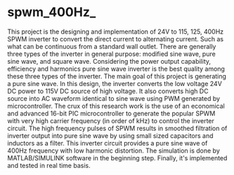 # spwm_400Hz_
This project is the designing and implementation of 24V to 115, 125, 400Hz SPWM inverter to convert the direct current to alternating current. Such as what can be continuous from a standard wall outlet. There are generally three types of the inverter in general purpose: modified sine wave, pure sine wave, and square wave. Considering the power output capability, efficiency and harmonics pure sine wave inverter is the best quality among these three types of the inverter. The main goal of this project is generating a pure sine wave. In this design, the inverter converts the low voltage 24V DC power to 115V DC source of high voltage. It also converts high DC source into AC waveform identical to sine wave using PWM generated by microcontroller. The crux of this research work is the use of an economical and advanced 16-bit PIC microcontroller to generate the popular SPWM with very high carrier frequency (in order of kHz) to control the inverter circuit. The high frequency pulses of SPWM results in smoothed filtration of inverter output into pure sine wave by using small sized capacitors and inductors as a filter. This inverter circuit provides a pure sine wave of 400Hz frequency with low harmonic distortion. The simulation is done by MATLAB/SIMULINK software in the beginning step. Finally, it's implemented and tested in real time basis.
